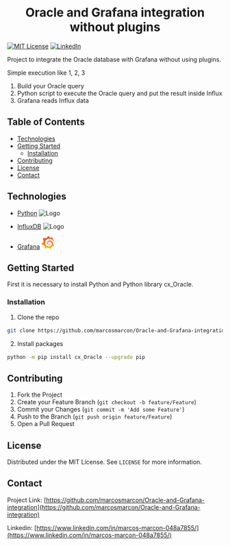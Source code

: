 <!-- PROJECT LOGO -->

<h1 align="center">
 Oracle and Grafana integration without plugins
</h1>

<!-- PROJECT SHIELDS -->
[![MIT License][license-shield]][license-url]
[![LinkedIn][linkedin-shield]][linkedin-url]

<p>
Project to integrate the Oracle database with Grafana without using plugins.&nbsp<br>
</p>
<p>
Simple execution like 1, 2, 3
</p>
  
   1. Build your Oracle query<br>
   2. Python script to execute the Oracle query and put the result inside Influx<br>
   3. Grafana reads Influx data<br>

 


<!-- TABLE OF CONTENTS -->
## Table of Contents

* [Technologies](#technologies)
* [Getting Started](#getting-started)
  * [Installation](#installation)
* [Contributing](#contributing)
* [License](#license)
* [Contact](#contact)


<!-- ABOUT THE PROJECT -->

## Technologies
* [Python](https://www.python.org/) <img src="https://upload.wikimedia.org/wikipedia/commons/c/c3/Python-logo-notext.svg" alt="Logo" width="30" height="30">
  

* [InfluxDB](https://www.influxdata.com/) <img src="https://influxdata.github.io/branding/img/downloads/influxdata-logo--symbol--pool.svg" alt="Logo" width="30" height="30">
  
* [Grafana](https://grafana.com/) <img src="https://github.com/grafana/grafana/blob/master/public/img/grafana_com_auth_icon.svg" alt="Logo" width="30" height="30">


<!-- GETTING STARTED -->
## Getting Started

First it is necessary to install Python and Python library cx_Oracle.
### Installation

1. Clone the repo
```sh
git clone https://github.com/marcosmarcon/Oracle-and-Grafana-integration
```
2. Install packages
```sh
python -m pip install cx_Oracle --upgrade pip
```

<!-- CONTRIBUTING -->
## Contributing

1. Fork the Project
2. Create your Feature Branch (`git checkout -b feature/Feature`)
3. Commit your Changes (`git commit -m 'Add some Feature'`)
4. Push to the Branch (`git push origin feature/Feature`)
5. Open a Pull Request


<!-- LICENSE -->
## License
Distributed under the MIT License. See `LICENSE` for more information.

<!-- CONTACT -->
## Contact
Project Link: [https://github.com/marcosmarcon/Oracle-and-Grafana-integration](https://github.com/marcosmarcon/Oracle-and-Grafana-integration)

Linkedin: [https://www.linkedin.com/in/marcos-marcon-048a7855/](https://www.linkedin.com/in/marcos-marcon-048a7855/)

<!-- MARKDOWN LINKS & IMAGES -->
<!-- https://www.markdownguide.org/basic-syntax/#reference-style-links -->
[license-shield]: https://img.shields.io/badge/License-MIT-blue.svg
[license-url]: https://opensource.org/licenses/MIT
[linkedin-shield]: https://img.shields.io/badge/-LinkedIn-black.svg?style=flat-square&logo=linkedin&colorB=555
[linkedin-url]: linkedin.com/in/marcos-marcon-048a7855
